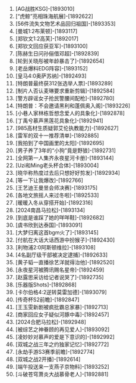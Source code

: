 
1. [AG战胜KSG]-[1893010]
1. [“虎鲸”亮相珠海航展]-[1892622]
1. [56件流失文物艺术品回归祖国]-[1893353]
1. [曼城1:2布莱顿]-[1893117]
1. [郑钦文1:2高芙]-[1892017]
1. [郑钦文回应获亚军]-[1893100]
1. [陈赫生日问孙俪借邓超]-[1892839]
1. [轮到关晓彤被年龄暴击了]-[1892654]
1. [老岳爆料EDG阵容]-[1893152]
1. [皇马4:0奥萨苏纳]-[1892493]
1. [特朗普最终获312张选举人票]-[1893289]
1. [制片人否认麦琳要求重新剪辑]-[1892584]
1. [警方辟谣女子抢民警腰间配枪]-[1892780]
1. [特朗普：不会邀请黑利和蓬佩奥入阁]-[1893226]
1. [小巷人家林栋哲想念爱人的具象化]-[1892878]
1. [丁禹兮慕声黑莲花具象化]-[1892941]
1. [985高材生质疑郭艾伦执教能力]-[1892627]
1. [雷军的双十一推荐清单]-[1892885]
1. [我拍到了中国画里的太阳]-[1892695]
1. [男子养了3年的“小狗”竟是野狼]-[1892731]
1. [全网第一人集齐永夜星河卡册]-[1893144]
1. [Uzi和Ming老头杯合体]-[1893004]
1. [晓华称热度过去后只想好好剪发]-[1892934]
1. [等一下让我爆改]-[1892766]
1. [王艺迪王曼昱会师决赛]-[1893175]
1. [各地文旅摇人来过冬啦]-[1892533]
1. [暖暖入冬从穿搭开始]-[1892316]
1. [2024南昌马拉松]-[1893134]
1. [到底是谁踩了她的咩咩鞋]-[1892682]
1. [虞书欣到达泰国]-[1893091]
1. [大梦归离这首bgm火了]-[1893145]
1. [付航在大话大话西游中扮猴子]-[1892430]
1. [利物浦2:0阿斯顿维拉]-[1893108]
1. [4名副厅级干部被决定逮捕]-[1892633]
1. [黄子韬一直播徐艺洋就得治他]-[1892520]
1. [永夜星河被腾讯赐名星帝]-[1892459]
1. [赵露思采访给记者说哭了]-[1892735]
1. [乐器版Shots]-[1892868]
1. [卡尔伯格4:2逆转莫雷加德]-[1893079]
1. [传奇杯S2前瞻]-[1892847]
1. [王玉雯新剧被疯批霸总家暴]-[1892713]
1. [商家回应女子疑似河豚中毒]-[1892457]
1. [2024合肥马拉松]-[1892948]
1. [被综艺之神眷顾的再见爱人]-[1893092]
1. [凌妙妙对慕声的爱是下意识的]-[1892992]
1. [双城之战三年之约独家记忆]-[1892772]
1. [永劫手游S3赛季前瞻]-[1892774]
1. [双城之战2开播]-[1892614]
1. [端午投送来一支燕子京物料]-[1893252]
1. [斗破苍穹萧炎大战慕骨老人]-[1892881]